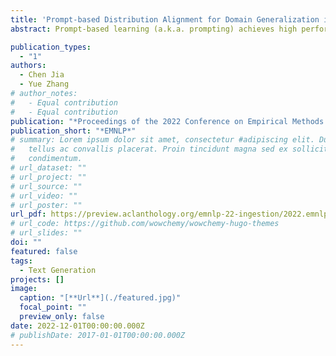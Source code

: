 ```yaml
---
title: 'Prompt-based Distribution Alignment for Domain Generalization in Text Classification'
abstract: Prompt-based learning (a.k.a. prompting) achieves high performance by bridging the gap between the objectives of language modeling and downstream tasks. Domain generalization ability can be improved by prompting since classification across different domains can be unified into the prediction of the same set of label words. The remaining challenge for domain generalization by prompting comes from discrepancies between the data distribution of different domains. To improve domain generalization with prompting, we learn distributional invariance across source domains via two alignment regularization loss functions. The first is vocabulary distribution alignment, which uses a Kullback-Leibler divergence regularization on source-domain vocabulary distributions. The second is feature distribution alignment, which uses a novel adversarial training strategy to learn domain invariant representation across source domains. Experiments on sentiment analysis and natural language inference show the effectiveness of our method and achieve state-of-the-art results on six datasets.

publication_types:
  - "1"
authors:
  - Chen Jia
  - Yue Zhang
# author_notes:
#   - Equal contribution
#   - Equal contribution
publication: "*Proceedings of the 2022 Conference on Empirical Methods in Natural Language Processing*"
publication_short: "*EMNLP*"
# summary: Lorem ipsum dolor sit amet, consectetur #adipiscing elit. Duis posuere
#   tellus ac convallis placerat. Proin tincidunt magna sed ex sollicitudin
#   condimentum.
# url_dataset: ""
# url_project: ""
# url_source: ""
# url_video: ""
# url_poster: ""
url_pdf: https://preview.aclanthology.org/emnlp-22-ingestion/2022.emnlp-main.690.pdf
# url_code: https://github.com/wowchemy/wowchemy-hugo-themes
# url_slides: ""
doi: ""
featured: false
tags:
  - Text Generation
projects: []
image:
  caption: "[**Url**](./featured.jpg)"
  focal_point: ""
  preview_only: false
date: 2022-12-01T00:00:00.000Z
# publishDate: 2017-01-01T00:00:00.000Z
---
```

